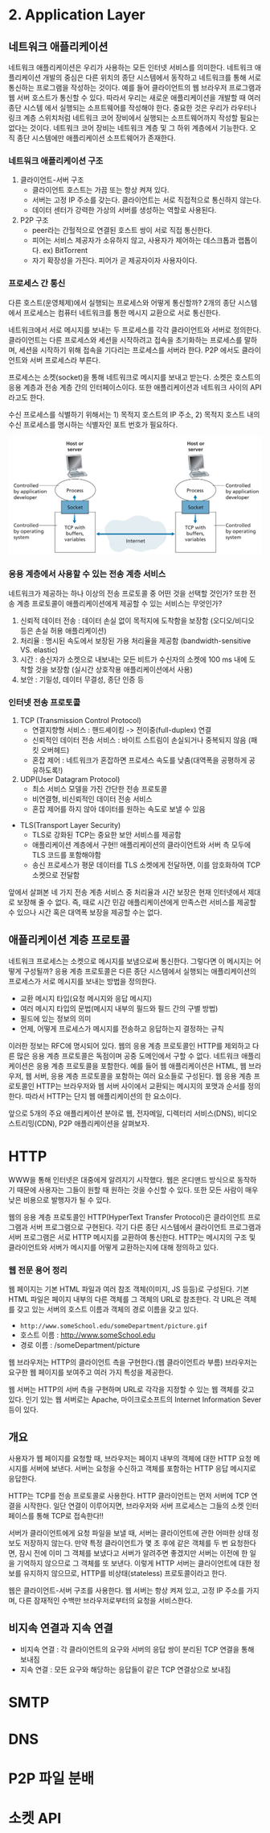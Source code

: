 # 2. Application Layer

## 네트워크 애플리케이션
네트워크 애플리케이션은 우리가 사용하는 모든 인터넷 서비스를 의미한다.
네트워크 애플리케이션 개발의 중심은 다른 위치의 종단 시스템에서 동작하고 네트워크를 통해 서로 통신하는 프로그램을 작성하는 것이다.
예를 들어 클라이언트의 웹 브라우저 프로그램과 웹 서버 호스트가 통신할 수 있다. 따라서 우리는 새로운 애플리케이션을 개발할 때 여러 종단 시스템
에서 실행되는 소프트웨어를 작성해야 한다. 중요한 것은 우리가 라우터나 링크 계층 스위치처럼 네트워크 코어 장비에서 실행되는 소프트웨어까지 작성할 필요는
없다는 것이다. 네트워크 코어 장비는 네트워크 계층 및 그 하위 계층에서 기능한다. 오직 종단 시스템에만 애플리케이션 소프트웨어가 존재한다.

### 네트워크 애플리케이션 구조
1. 클라이언트-서버 구조 
   - 클라이언트 호스트는 가끔 또는 항상 켜져 있다.
   - 서버는 고정 IP 주소를 갖는다. 클라이언트는 서로 직접적으로 통신하지 않는다.
   - 데이터 센터가 강력한 가상의 서버를 생성하는 역할로 사용된다.
2. P2P 구조
   - peer라는 간헐적으로 연결된 호스트 쌍이 서로 직접 통신한다. 
   - 피어는 서비스 제공자가 소유하지 않고, 사용자가 제어하는 데스크톱과 랩톱이다. ex) BitTorrent 
   - 자기 확장성을 가진다. 피어가 곧 제공자이자 사용자이다.

### 프로세스 간 통신
다른 호스트(운영체제)에서 실행되는 프로세스와 어떻게 통신할까? 2개의 종단 시스템에서 프로세스는 컴퓨터 네트워크를 통한 메시지 교환으로 서로 통신한다.

네트워크에서 서로 메시지를 보내는 두 프로세스를 각각 클라이언트와 서버로 정의한다. 클라이언트는 다른 프로세스와 세션을 시작하려고 접속을 초기화하는 프로세스를 
말하며, 세션을 시작하기 위해 접속을 기다리는 프로세스를 서버라 한다. P2P 에서도 클라이언트와 서버 프로세스라 부른다.

프로세스는 소켓(socket)을 통해 네트워크로 메시지를 보내고 받는다. 소켓은 호스트의 응용 계층과 전송 계층 간의 인터페이스이다.
또한 애플리케이션과 네트워크 사이의 API라고도 한다.

수신 프로세스를 식별하기 위해서는 1) 목적지 호스트의 IP 주소, 2) 목적지 호스트 내의 수신 프로세스를 명시하는 식별자인 포트 번호가 필요하다.

![socketAPI](./images/socketAPI.png)

### 응용 계층에서 사용할 수 있는 전송 계층 서비스
네트워크가 제공하는 하나 이상의 전송 프로토콜 중 어떤 것을 선택할 것인가? 또한 전송 계층 프로토콜이 애플리케이션에게 제공할 수 있는 서비스는 무엇인가?
1. 신뢰적 데이터 전송 : 데이터 손실 없이 목적지에 도착함을 보장함 (오디오/비디오 등은 손실 허용 애플리케이션)
2. 처리율 : 명시된 속도에서 보장된 가용 처리율을 제공함 (bandwidth-sensitive VS. elastic)
3. 시간 : 송신자가 소켓으로 내보내는 모든 비트가 수신자의 소켓에 100 ms 내에 도착할 것을 보장함 (실시간 상호작용 애플리케이션에서 사용)
4. 보안 : 기밀성, 데이터 무결성, 종단 인증 등

### 인터넷 전송 프로토콜
1. TCP (Transmission Control Protocol)
   - 연결지향형 서비스 : 핸드셰이킹 -> 전이중(full-duplex) 연결
   - 신뢰적인 데이터 전송 서비스 : 바이트 스트림이 손실되거나 중복되지 않음 (패킷 오버헤드)
   - 혼잡 제어 : 네트워크가 혼잡하면 프로세스 속도를 낮춤(대역폭을 공평하게 공유하도록!)
2. UDP(User Datagram Protocol)
   - 최소 서비스 모델을 가진 간단한 전송 프로토콜
   - 비연결형, 비신뢰적인 데이터 전송 서비스
   - 혼잡 제어를 하지 않아 데이터를 원하는 속도로 보낼 수 있음
- TLS(Transport Layer Security)
  - TLS로 강화된 TCP는 중요한 보안 서비스를 제공함
  - 애플리케이션 계층에서 구현!! 애플리케이션의 클라이언트와 서버 측 모두에 TLS 코드를 포함해야함
  - 송신 프로세스가 평문 데이터를 TLS 소켓에게 전달하면, 이를 암호화하여 TCP 소켓으로 전달함

앞에서 살펴본 네 가지 전송 계층 서비스 중 처리율과 시간 보장은 현재 인터넷에서 제대로 보장해 줄 수 없다. 
즉, 때로 시간 민감 애플리케이션에게 만족스런 서비스를 제공할 수 있으나 시간 혹은 대역폭 보장을 제공할 수는 없다.

## 애플리케이션 계층 프로토콜
네트워크 프로세스는 소켓으로 메시지를 보냄으로써 통신한다. 그렇다면 이 메시지는 어떻게 구성될까? 
응용 계층 프로토콜은 다른 종단 시스템에서 실행되는 애플리케이션의 프로세스가 서로 메시지를 보내는 방법을 정의한다.
- 교환 메시지 타입(요청 메시지와 응답 메시지)
- 여러 메시지 타입의 문법(메시지 내부의 필드와 필드 간의 구별 방법)
- 필드에 있는 정보의 의미
- 언제, 어떻게 프로세스가 메시지를 전송하고 응답하는지 결정하는 규칙

이러한 정보는 RFC에 명시되어 있다. 웹의 응용 계층 프로토콜인 HTTP를 제외하고 다른 많은 응용 계층 프로토콜은 독점이며 공중 도메인에서 구할 수 없다.
네트워크 애플리케이션은 응용 계층 프로토콜을 포함한다. 예를 들어 웹 애플리케이션은 HTML, 웹 브라우저, 웹 서버, 응용 계층 프로토콜을 포함하는 여러 요소들로 구성된다.
웹 응용 계층 프로토콜인 HTTP는 브라우저와 웹 서버 사이에서 교환되는 메시지의 포맷과 순서를 정의한다. 따라서 HTTP는 단지 웹 애플리케이션의 한 요소이다.

앞으로 5개의 주요 애플리케이션 분야로 웹, 전자메일, 디렉터리 서비스(DNS), 비디오 스트리밍(CDN), P2P 애플리케이션을 살펴보자.

# HTTP
WWW을 통해 인터넷은 대중에게 알려지기 시작했다.
웹은 온디맨드 방식으로 동작하기 때문에 사용자는 그들이 원할 때 원하는 것을 수신할 수 있다. 또한 모든 사람이 매우 낮은 비용으로 발행자가 될 수 있다.

웹의 응용 계층 프로토콜인 HTTP(HyperText Transfer Protocol)은 클라이언트 프로그램과 서버 프로그램으로 구현된다.
각기 다른 종단 시스템에서 클라이언트 프로그램과 서버 프로그램은 서로 HTTP 메시지를 교환하여 통신한다.
HTTP는 메시지의 구조 및 클라이언트와 서버가 메시지를 어떻게 교환하는지에 대해 정의하고 있다.

### 웹 전문 용어 정리
웹 페이지는 기본 HTML 파일과 여러 참조 객체(이미지, JS 등등)로 구성된다. 기본 HTML 파일은 페이지 내부의 다른 객체를 그 객체의 URL로 참조한다.
각 URL은 객체를 갖고 있는 서버의 호스트 이름과 객체의 경로 이름을 갖고 있다.
- `http://www.someSchool.edu/someDepartment/picture.gif`
- 호스트 이름 : http://www.someSchool.edu
- 경로 이름 : /someDepartment/picture

웹 브라우저는 HTTP의 클라이언트 측을 구현한다.(웹 클라이언트라 부름) 브라우저는 요구한 웹 페이지를 보여주고 여러 가지 특성을 제공한다.

웹 서버는 HTTP의 서버 측을 구현하며 URL로 각각을 지정할 수 있는 웹 객체를 갖고 있다. 인기 있는 웹 서버로는 Apache, 마이크로소프트의 Internet Information Sever 등이 있다.

## 개요
사용자가 웹 페이지를 요청할 때, 브라우저는 페이지 내부의 객체에 대한 HTTP 요청 메시지를 서버에 보낸다.
서버는 요청을 수신하고 객체를 포함하는 HTTP 응답 메시지로 응답한다.

HTTP는 TCP를 전송 프로토콜로 사용한다. HTTP 클라이언트는 먼저 서버에 TCP 연결을 시작한다.
일단 연결이 이루어지면, 브라우저와 서버 프로세스는 그들의 소켓 인터페이스를 통해 TCP로 접속한다!!

서버가 클라이언트에게 요청 파일을 보낼 때, 서버는 클라이언트에 관한 어떠한 상태 정보도 저장하지 않는다. 만약 특정 클라이언트가 몇 초 후에 같은 객체를 두 번 요청한다면,
잠시 전에 이미 그 객체를 보냈다고 서버가 알려주면 좋겠지만 서버는 이전에 한 일을 기억하지 않으므로 그 객체를 또 보낸다.
이렇게 HTTP 서버는 클라이언트에 대한 정보를 유지하지 않으므로, HTTP를 비상태(stateless) 프로토콜이라고 한다.

웹은 클라이언트-서버 구조를 사용한다. 웹 서버는 항상 켜져 있고, 고정 IP 주소를 가지며, 다른 잠재적인 수백만 브라우저로부터의 요청을 서비스한다.

## 비지속 연결과 지속 연결
- 비지속 연결 : 각 클라이언트의 요구와 서버의 응답 쌍이 분리된 TCP 연결을 통해 보내짐
- 지속 연결 : 모든 요구와 해당하는 응답들이 같은 TCP 연결상으로 보내짐







# SMTP


# DNS


# P2P 파일 분배

# 소켓 API
